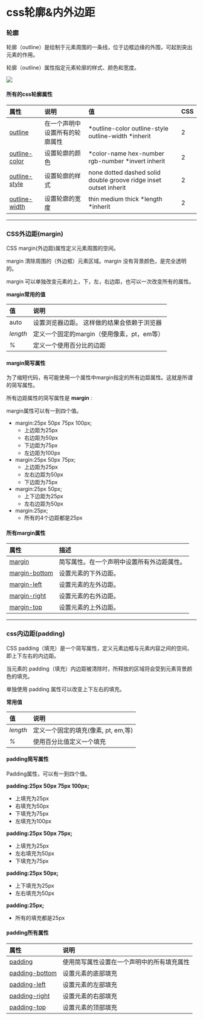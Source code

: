 # css轮廓&内外边距



### 轮廓

轮廓（outline）是绘制于元素周围的一条线，位于边框边缘的外围，可起到突出元素的作用。

轮廓（outline）属性指定元素轮廓的样式、颜色和宽度。

![](D:\VsCodeWorkSpace\LearningRecord\前端学习记录\src\css轮廓.png)

#### 所有的css轮廓属性

| 属性                                                         | 说明                           | 值                                                           | CSS  |
| :----------------------------------------------------------- | :----------------------------- | :----------------------------------------------------------- | :--- |
| [outline](https://www.runoob.com/cssref/pr-outline.html)     | 在一个声明中设置所有的轮廓属性 | *outline-color outline-style outline-width *inherit          | 2    |
| [outline-color](https://www.runoob.com/cssref/pr-outline-color.html) | 设置轮廓的颜色                 | *color-name hex-number rgb-number *invert inherit            | 2    |
| [outline-style](https://www.runoob.com/cssref/pr-outline-style.html) | 设置轮廓的样式                 | none dotted dashed solid double groove ridge inset outset inherit | 2    |
| [outline-width](https://www.runoob.com/cssref/pr-outline-width.html) | 设置轮廓的宽度                 | thin medium thick *length *inherit                           | 2    |

****



### CSS外边距(margin)

CSS margin(外边距)属性定义元素周围的空间。

margin 清除周围的（外边框）元素区域。margin 没有背景颜色，是完全透明的。

margin 可以单独改变元素的上，下，左，右边距，也可以一次改变所有的属性。

**margin常用的值**

| 值       | 说明                                        |
| :------- | :------------------------------------------ |
| auto     | 设置浏览器边距。 这样做的结果会依赖于浏览器 |
| *length* | 定义一个固定的margin（使用像素，pt，em等）  |
| *%*      | 定义一个使用百分比的边距                    |

#### margin简写属性

为了缩短代码，有可能使用一个属性中margin指定的所有边距属性。这就是所谓的简写属性。

所有边距属性的简写属性是 **margin** :

margin属性可以有一到四个值。

- margin:25px 50px 75px 100px;
  - 上边距为25px
  - 右边距为50px
  - 下边距为75px
  - 左边距为100px
- margin:25px 50px 75px;
  - 上边距为25px
  - 左右边距为50px
  - 下边距为75px
- margin:25px 50px;
  - 上下边距为25px
  - 左右边距为50px
- margin:25px;
  - 所有的4个边距都是25px

#### 所有margin属性

| 属性                                                         | 描述                                       |
| :----------------------------------------------------------- | :----------------------------------------- |
| [margin](https://www.runoob.com/cssref/pr-margin.html)       | 简写属性。在一个声明中设置所有外边距属性。 |
| [margin-bottom](https://www.runoob.com/cssref/pr-margin-bottom.html) | 设置元素的下外边距。                       |
| [margin-left](https://www.runoob.com/cssref/pr-margin-left.html) | 设置元素的左外边距。                       |
| [margin-right](https://www.runoob.com/cssref/pr-margin-right.html) | 设置元素的右外边距。                       |
| [margin-top](https://www.runoob.com/cssref/pr-margin-top.html) | 设置元素的上外边距。                       |

****

### css内边距(padding)

CSS padding（填充）是一个简写属性，定义元素边框与元素内容之间的空间，即上下左右的内边距。

当元素的 padding（填充）内边距被清除时，所释放的区域将会受到元素背景颜色的填充。

单独使用 padding 属性可以改变上下左右的填充。

**常用值**

| 值       | 说明                                |
| :------- | :---------------------------------- |
| *length* | 定义一个固定的填充(像素, pt, em,等) |
| *%*      | 使用百分比值定义一个填充            |

#### padding简写属性

Padding属性，可以有一到四个值。

 **padding:25px 50px 75px 100px;**

- 上填充为25px
- 右填充为50px
- 下填充为75px
- 左填充为100px

 **padding:25px 50px 75px;**

- 上填充为25px
- 左右填充为50px
- 下填充为75px

 **padding:25px 50px;**

- 上下填充为25px
- 左右填充为50px

 **padding:25px;**

- 所有的填充都是25px

#### padding所有属性

| 属性                                                         | 说明                                       |
| :----------------------------------------------------------- | :----------------------------------------- |
| [padding](https://www.runoob.com/cssref/pr-padding.html)     | 使用简写属性设置在一个声明中的所有填充属性 |
| [padding-bottom](https://www.runoob.com/cssref/pr-padding-bottom.html) | 设置元素的底部填充                         |
| [padding-left](https://www.runoob.com/cssref/pr-padding-left.html) | 设置元素的左部填充                         |
| [padding-right](https://www.runoob.com/cssref/pr-padding-right.html) | 设置元素的右部填充                         |
| [padding-top](https://www.runoob.com/cssref/pr-padding-top.html) | 设置元素的顶部填充                         |